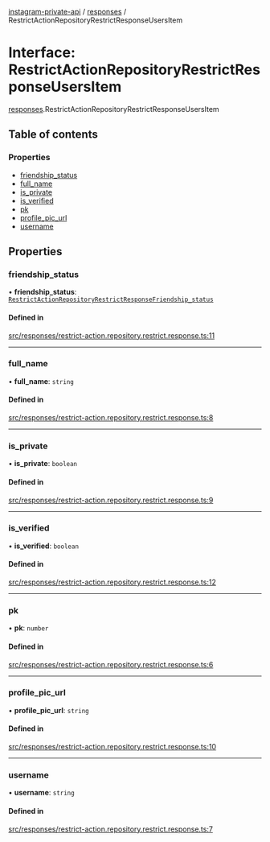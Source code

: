 [instagram-private-api](../../README.md) / [responses](../../modules/responses.md) / RestrictActionRepositoryRestrictResponseUsersItem

# Interface: RestrictActionRepositoryRestrictResponseUsersItem

[responses](../../modules/responses.md).RestrictActionRepositoryRestrictResponseUsersItem

## Table of contents

### Properties

- [friendship\_status](RestrictActionRepositoryRestrictResponseUsersItem.md#friendship_status)
- [full\_name](RestrictActionRepositoryRestrictResponseUsersItem.md#full_name)
- [is\_private](RestrictActionRepositoryRestrictResponseUsersItem.md#is_private)
- [is\_verified](RestrictActionRepositoryRestrictResponseUsersItem.md#is_verified)
- [pk](RestrictActionRepositoryRestrictResponseUsersItem.md#pk)
- [profile\_pic\_url](RestrictActionRepositoryRestrictResponseUsersItem.md#profile_pic_url)
- [username](RestrictActionRepositoryRestrictResponseUsersItem.md#username)

## Properties

### friendship\_status

• **friendship\_status**: [`RestrictActionRepositoryRestrictResponseFriendship_status`](RestrictActionRepositoryRestrictResponseFriendship_status.md)

#### Defined in

[src/responses/restrict-action.repository.restrict.response.ts:11](https://github.com/Nerixyz/instagram-private-api/blob/4971f34/src/responses/restrict-action.repository.restrict.response.ts#L11)

___

### full\_name

• **full\_name**: `string`

#### Defined in

[src/responses/restrict-action.repository.restrict.response.ts:8](https://github.com/Nerixyz/instagram-private-api/blob/4971f34/src/responses/restrict-action.repository.restrict.response.ts#L8)

___

### is\_private

• **is\_private**: `boolean`

#### Defined in

[src/responses/restrict-action.repository.restrict.response.ts:9](https://github.com/Nerixyz/instagram-private-api/blob/4971f34/src/responses/restrict-action.repository.restrict.response.ts#L9)

___

### is\_verified

• **is\_verified**: `boolean`

#### Defined in

[src/responses/restrict-action.repository.restrict.response.ts:12](https://github.com/Nerixyz/instagram-private-api/blob/4971f34/src/responses/restrict-action.repository.restrict.response.ts#L12)

___

### pk

• **pk**: `number`

#### Defined in

[src/responses/restrict-action.repository.restrict.response.ts:6](https://github.com/Nerixyz/instagram-private-api/blob/4971f34/src/responses/restrict-action.repository.restrict.response.ts#L6)

___

### profile\_pic\_url

• **profile\_pic\_url**: `string`

#### Defined in

[src/responses/restrict-action.repository.restrict.response.ts:10](https://github.com/Nerixyz/instagram-private-api/blob/4971f34/src/responses/restrict-action.repository.restrict.response.ts#L10)

___

### username

• **username**: `string`

#### Defined in

[src/responses/restrict-action.repository.restrict.response.ts:7](https://github.com/Nerixyz/instagram-private-api/blob/4971f34/src/responses/restrict-action.repository.restrict.response.ts#L7)

